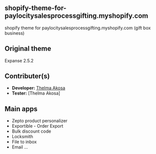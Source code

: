 ## shopify-theme-for-paylocitysalesprocessgifting.myshopify.com
shopify theme for paylocitysalesprocessgifting.myshopify.com (gift box business)

## Original theme
Expanse 2.5.2

## Contributer(s)
- **Developer:** [Thelma Akosa ](mailto:thelmaakosa107@gmail.com)
- **Tester:** [Thelma Akosa]
 
## Main apps
- Zepto product personalizer
- Exportible - Order Export
- Bulk discount code
- Locksmith
- File to inbox
- Email
...

